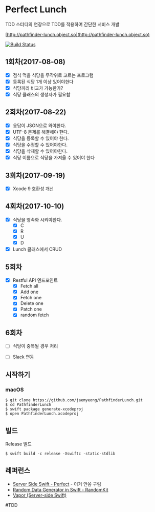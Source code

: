 # Perfect Lunch
TDD 스터디의 연장으로 TDD를 적용하여 간단한 서비스 개발

[http://pathfinder-lunch.object.so](http://pathfinder-lunch.object.so)

[![Build Status](https://travis-ci.com/jaemyeong/PathfinderLunch.svg?token=p1jPjhuHKegMuyKF59XB&branch=master)](https://travis-ci.com/jaemyeong/PathfinderLunch)

## 1회차(2017-08-08)
- [x] 점식 먹을 식당을 무작위로 고르는 프로그램
- [x] 등록된 식당 1개 이상 있어야한다
- [x] 식당끼리 비교가 가능한가?
- [x] 식당 클래스의 생성자가 필요함

## 2회차(2017-08-22)
- [x] 응답이 JSON으로 와야한다.
- [x] UTF-8 문제를 해결해야 한다.
- [x] 식당을 등록할 수 있어야 한다.
- [x] 식당을 수정할 수 있어야한다.
- [x] 식당을 삭제할 수 있어야한다.
- [x] 식당 이름으로 식당을 가져올 수 있어야 한다

## 3회차(2017-09-19)
- [x] Xcode 9 호환성 개선

## 4회차(2017-10-10)
- [x] 식당을 영속화 시켜야한다.
	- [x] C
	- [x] R
	- [x] U
	- [x] D
- [x] Lunch 클래스에서 CRUD

## 5회차
- [x] Restful API 엔드포인트
	- [x] Fetch all
	- [x] Add one
	- [x] Fetch one
	- [x] Delete one
	- [x] Patch one
	- [x] random fetch
	
## 6회차
- [ ] 식당이 중복될 경우 처리
- [ ] Slack 연동


## 시작하기

### macOS
```
$ git clone https://github.com/jaemyeong/PathfinderLunch.git
$ cd PathfinderLunch
$ swift package generate-xcodeproj
$ open PathfinderLunch.xcodeproj
```

## 빌드
Release 빌드
```
$ swift build -c release -Xswiftc -static-stdlib
```

## 레퍼런스
* [Server Side Swift - Perfect](http://perfect.org/) - 이거 안씀 구림
* [Random Data Generator in Swift - RandomKit](https://nvzqz.github.io/RandomKit/docs/)
* [Vapor (Server-side Swift)](https://vapor.codes)

#TDD
